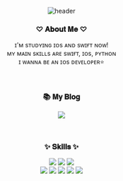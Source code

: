 <div align="center">
  
![header](https://capsule-render.vercel.app/api?type=waving&color=FFD9EC&height=300&section=header&text=welcome!-nl-&desc=I'm%20Jeong-Yun😆&fontSize=70&fontColor=d6ace8)
### ♡ 𝐀𝐛𝐨𝐮𝐭 𝐌𝐞 ♡
ɪ'ᴍ sᴛᴜᴅʏɪɴɢ ɪᴏs ᴀɴᴅ sᴡɪғᴛ ɴᴏᴡ!
<br>
ᴍʏ ᴍᴀɪɴ sᴋɪʟʟs ᴀʀᴇ sᴡɪғᴛ, ɪᴏs, ᴘʏᴛʜᴏɴ
<br>
ɪ ᴡᴀɴɴᴀ ʙᴇ ᴀɴ ɪᴏs ᴅᴇᴠᴇʟᴏᴘᴇʀ⭐️

<br> 

### 📚 𝐌𝐲 𝐁𝐥𝐨𝐠
<a href="https://velog.io/@yuyue_/posts"><img src="https://img.shields.io/badge/Velog-20C997?style=for-the-badge&logo=Velog&logoColor=white"></a>

<br>

### ✨ 𝐒𝐤𝐢𝐥𝐥𝐬 ✨
<img src="https://img.shields.io/badge/iOS-FF66AA?style=for-the-badge&logo=iOS&logoColor=white">
<img src="https://img.shields.io/badge/Swift-F05138?style=for-the-badge&logo=Swift&logoColor=white">
<img src="https://img.shields.io/badge/Python-3776AB?style=for-the-badge&logo=Python&logoColor=white">
<br>
<img src="https://img.shields.io/badge/HTML-E34F26?style=for-the-badge&logo=HTML5&logoColor=white">
<img src="https://img.shields.io/badge/CSS-1572B6?style=for-the-badge&logo=CSS3&logoColor=white">
<img src="https://img.shields.io/badge/JavaScript-7DF1E?style=for-the-badge&logo=JavaScript&logoColor=white">
<img src="https://img.shields.io/badge/MySQL-4479A1?style=for-the-badge&logo=MySQL&logoColor=white">
<img src="https://img.shields.io/badge/Linux-FCC624?style=for-the-badge&logo=Linux&logoColor=white">
<br>

</div>
